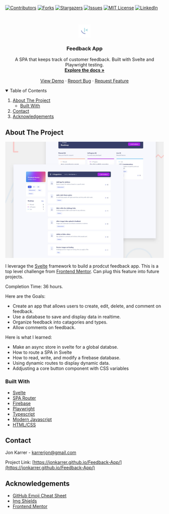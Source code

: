 [![Contributors][contributors-shield]][contributors-url]
[![Forks][forks-shield]][forks-url]
[![Stargazers][stars-shield]][stars-url]
[![Issues][issues-shield]][issues-url]
[![MIT License][license-shield]][license-url]
[![LinkedIn][linkedin-shield]][linkedin-url]

<br />
<p align="center">
  <a href="https://github.com/jonkarrer/Feedback-App" >
    <img src="./public/favicon-32x32.png" alt="Logo" width="40" height="40">
  </a>

  <h3 align="center">Feedback App</h3>

  <p align="center">
    A SPA that keeps track of customer feedback. Built with Svelte and Playwright testing.
    <br />
    <a href="https://github.com/jonkarrer/Feedback-App"><strong>Explore the docs »</strong></a>
    <br />
    <br />
    <a href="https://jonkarrer.github.io/Feedback-App/">View Demo</a>
    ·
    <a href="https://github.com/jonkarrer/Feedback-App/issues">Report Bug</a>
    ·
    <a href="https://github.com/jonkarrer/Feedback-App/issues">Request Feature</a>
  </p>
</p>

<details open="open">
  <summary>Table of Contents</summary>
  <ol>
    <li>
      <a href="#about-the-project">About The Project</a>
      <ul>
        <li><a href="#built-with">Built With</a></li>
      </ul>
    </li>
    <li><a href="#contact">Contact</a></li>
    <li><a href="#acknowledgements">Acknowledgements</a></li>
  </ol>
</details>

## About The Project

[![Product Name Screen Shot][product-screenshot]](https://example.com)

I leverage the [Svelte](https://svelte.dev/) framework to build a prodcut feedback app. This is a top level challenge from [Frontend Mentor](https://www.frontendmentor.io/profile/jonkarrer). Can plug this feature into future projects.

Completion Time: 36 hours.

Here are the Goals:

- Create an app that allows users to create, edit, delete, and comment on feedback.
- Use a database to save and display data in realtime.
- Organize feedback into catagories and types.
- Allow comments on feedback.

Here is what I learned:

- Make an async store in svelte for a global databse.
- How to route a SPA in Svelte
- How to read, write, and modify a firebase database.
- Using dynamic routes to display dynamic data.
- Addjusting a core button component with CSS variables

### Built With

- [Svelte](https://svelte.dev/)
- [SPA Router](https://github.com/ItalyPaleAle/svelte-spa-router)
- [Firebase](https://firebase.google.com/)
- [Playwright](https://playwright.dev/)
- [Typescript](https://www.typescriptlang.org)
- [Modern Javascript](https://javascript.info)
- [HTML/CSS](https://www.w3schools.com/html/default.asp)

## Contact

Jon Karrer - karrerjon@gmail.com

Project Link: [https://jonkarrer.github.io/Feedback-App/](https://jonkarrer.github.io/Feedback-App/)

## Acknowledgements

- [GitHub Emoji Cheat Sheet](https://www.webpagefx.com/tools/emoji-cheat-sheet)
- [Img Shields](https://shields.io)
- [Frontend Mentor](https://www.frontendmentor.io/challenges/product-feedback-app-wbvUYqjR6)

[contributors-shield]: https://img.shields.io/github/contributors/jonkarrer/Feedback-App.svg?style=for-the-badge
[contributors-url]: https://github.com/jonkarrer/Feedback-App/graphs/contributors
[forks-shield]: https://img.shields.io/github/forks/jonkarrer/Feedback-App.svg?style=for-the-badge
[forks-url]: https://github.com/jonkarrer/Feedback-App/network/members
[stars-shield]: https://img.shields.io/github/stars/jonkarrer/Feedback-App.svg?style=for-the-badge
[stars-url]: https://github.com/jonkarrer/Feedback-App/stargazers
[issues-shield]: https://img.shields.io/github/issues/jonkarrer/Feedback-App.svg?style=for-the-badge
[issues-url]: https://github.com/jonkarrer/Feedback-App/issues
[license-shield]: https://img.shields.io/github/license/jonkarrer/Feedback-App.svg?style=for-the-badge
[license-url]: https://github.com/jonkarrer/Feedback-App/blob/master/LICENSE
[linkedin-shield]: https://img.shields.io/badge/-LinkedIn-black.svg?style=for-the-badge&logo=linkedin&colorB=555
[linkedin-url]: https://www.linkedin.com/in/jon-karrer-6b8a18186/
[product-screenshot]: ./public/assets/preview.jpg
